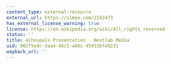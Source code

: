 ```yaml
---
content_type: external-resource
external_url: https://vimeo.com/2242473
has_external_license_warning: true
license: https://en.wikipedia.org/wiki/All_rights_reserved
status: ''
title: eChoupals Presentation - Nextlab Media
uid: 002f5edc-3aa4-46c5-a66c-45933bfe0231
wayback_url: ''
---
```

